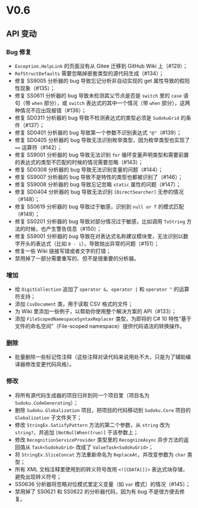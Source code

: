 ﻿# V0.6
## API 变动

### Bug 修复

* `Exception.HelpLink` 的页面没有从 Gitee 迁移到 GitHub Wiki 上（#129）；
* `RefStructDefaults` 需要忽略掉嵌套类型的源代码生成（#134）；
* 修复 SS9005 分析器的 bug 导致忘记分析非自动实现的 get 属性导致的假阳性现象（#135）；
* 修复 SS0611 分析器的 bug 导致未检测其父节点是否是 `switch` 里的 `case` 语句（带 `when` 部分），或 `switch` 表达式的其中一个情况（带 `when` 部分），这两种情况不应出现报错（#136）；
* 修复 SD0311 分析器的 bug 导致不检测表达式的类型必须是 `SudokuGrid` 的条件（#137）；
* 修复 SD0401 分析器的 bug 导致第一个参数不识别表达式 `"@"`（#139）；
* 修复 SD0405 分析器的 bug 导致无法识别枚举类型，因为枚举类型也实现了 `==` 运算符（#142）；
* 修复 SS9001 分析器的 bug 导致无法识别 `for` 循环变量声明类型和需要前置的表达式的类型不匹配的时候的情况需要忽略（#143）；
* 修复 SD0308 分析器的 bug 导致无法识别变量的问题（#144）；
* 修复 SS9007 分析器的 bug 导致不是特性的类型也都被识别了（#146）；
* 修复 SS9008 分析器的 bug 导致忘记忽略 `static` 属性的问题（#147）；
* 修复 SD0404 分析器的 bug 导致无法识别 `[DirectSearcher]` 无参的情况（#148）；
* 修复 SS0619 分析器的 bug 导致过于敏感，识别到 `null or T` 的模式匹配（#149）；
* 修复 SS0201 分析器的 bug 导致对部分情况过于敏感，比如调用 `ToString` 方法的时候，也产生警告信息（#150）；
* 修复 SS9001 分析器的 bug 导致在对表达式名称建议模块里，无法识别以数字开头的表达式（比如 `8 - i`），导致抛出异常的问题（#151）；
* 修复一些 Wiki 链接写错或者文字的打错；
* 禁用掉了一部分需要重写的、但不是很重要的分析器。

### 增加

* 给 `DigitCollection` 追加了 `operator &`、`operator |` 和 `operator ^` 的运算符支持；
* 添加 `CsvDocument` 类，用于读取 CSV 格式的文件；
* 为 Wiki 里添加一些例子，以帮助你使用整个解决方案的 API（#133）；
* 添加 `FileScopedNamespaceSyntaxReplacer` 类型，为即将的 C# 10 特性“基于文件的命名空间”（File-scoped namespace）提供代码语法的转换操作。

### 删除

* 批量删除一些标记性注释（这些注释对读代码来说用处不大，只是为了辅助编译器修改变更代码风格）。

### 修改

* 将所有源代码生成器的项目归并到同一个项目里（项目名为 `Sudoku.CodeGenerating`）；
* 删除 `Sudoku.Globalization` 项目，把项目的代码移动到 `Sudoku.Core` 项目的 `Globalization` 子文件夹下；
* 修改 `StringEx.SatisfyPattern` 方法的第二个参数，从 `string` 改为 `string?`，并追加 `[NotNullWhen(true)]` 于该参数上；
* 修改 `RecognitionServiceProvider` 类型里的 `RecognizeAsync` 异步方法的返回值从 `Task<SudokuGrid>` 改成了 `ValueTask<SudokuGrid>`；
* 将 `StringEx.SliceConcat` 方法重新命名为 `ReplaceAt`，并改变参数为 `char` 类型；
* 所有 XML 文档注释里使用到的转义符号改用 `<![CDATA[]]>` 表达式块存储，避免出现转义符号；
* SS0636 分析器将忽略对位模式里定义变量（如 `var` 模式）的情况（#145）；
* 禁用掉了 SS0621 和 SS0622 的分析器代码，因为有 bug 不是很方便去修复。
